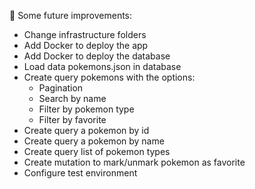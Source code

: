 📌 Some future improvements:
* Change infrastructure folders
* Add Docker to deploy the app
* Add Docker to deploy the database
* Load data pokemons.json in database  
* Create query pokemons with the options:
   - Pagination
   - Search by name
   - Filter by pokemon type
   - Filter by favorite
* Create query a pokemon by id
* Create query a pokemon by name
* Create query list of pokemon types
* Create mutation to mark/unmark pokemon as favorite
* Configure test environment